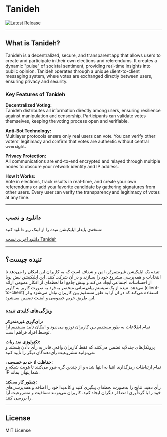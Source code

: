 # Tanideh

[![Latest Release](https://img.shields.io/github/v/release/Tanideh-Dev/Tanideh)](https://github.com/Tanideh-Dev/Tanideh/releases/latest)

---

## What is Tanideh?

Tanideh is a decentralized, secure, and transparent app that allows users to create and participate in their own elections and referendums. It creates a dynamic "pulse" of societal sentiment, providing real-time insights into public opinion. Tanideh operates through a unique client-to-client messaging system, where votes are exchanged directly between users, ensuring privacy and security.

### Key Features of Tanideh

**Decentralized Voting:**  
Tanideh distributes all information directly among users, ensuring resilience against manipulation and censorship. Participants can validate votes themselves, keeping the voting process open and verifiable.

**Anti-Bot Technology:**  
Multilayer protocols ensure only real users can vote. You can verify other voters’ legitimacy and confirm that votes are authentic without central oversight.

**Privacy Protection:**  
All communications are end-to-end encrypted and relayed through multiple nodes to obscure your network identity and IP address.

**How It Works:**  
Vote in elections, track results in real-time, and create your own referendums or add your favorite candidate by gathering signatures from other users. Every user can verify the transparency and legitimacy of votes at any time.

---

## دانلود و نصب

نسخه‌ی پایدار اپلیکیشن تنیده را از لینک زیر دانلود کنید:

[دانلود آخرین نسخه Tanideh](https://github.com/Tanideh-Dev/Tanideh/releases/latest)

---

## تنیده چیست؟

تنیده یک اپلیکیشن غیرمتمرکز، امن و شفاف است که به کاربران این امکان را می‌دهد تا انتخابات و همه‌پرسی مشروع خود را بسازند و در آن شرکت کنند. این اپلیکیشن نبض پویا از احساسات اجتماعی ایجاد می‌کند و بینش‌ جامع اما لحظه‌ای از افکار عمومی ارائه می‌دهد. تنیده از یک سیستم پیام‌رسانی منحصر به فرد به صورت کاربر به کاربر (client-to-client) استفاده می‌کند که در آن آرا به طور مستقیم بین کاربران تبادل می‌شود و از این طریق حریم خصوصی و امنیت تضمین می‌شود.

### ویژگی‌های کلیدی تنیده

**رای‌گیری غیرمتمرکز:**  
تمام اطلاعات به طور مستقیم بین کاربران توزیع می‌شود و امکان تأیید مستقیم آرا توسط افراد فراهم است.

**تکنولوژی ضد ربات:**  
پروتکل‌های چندلایه تضمین می‌کنند که فقط کاربران واقعی قادر به رأی دادن هستند و می‌توانید مشروعیت رأی‌دهندگان دیگر را تأیید کنید.

**حفاظت از حریم خصوصی:**  
تمام ارتباطات رمزگذاری انتها به انتها شده و از چندین گره عبور می‌کنند تا هویت شبکه و IP شما پنهان بماند.

**چطور کار می‌کند:**  
رأی دهید، نتایج را به‌صورت لحظه‌ای پیگیری کنید و کاندیدا خود را اضافه و همه‌پرسی‌های خود را با گردآوری امضا از دیگران ایجاد کنید. کاربران می‌توانند شفافیت و مشروعیت آرا را بررسی کنند.

---

## License

MIT License
